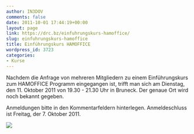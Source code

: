 ```yaml
---
author: IN3DOV
comments: false
date: 2011-10-01 17:44:19+00:00
layout: page
link: https://drc.bz/einfuhrungskurs-hamoffice/
slug: einfuhrungskurs-hamoffice
title: Einführungskurs HAMOFFICE
wordpress_id: 3723
categories:
- Kurse
---
```


Nachdem die Anfrage von mehreren Mitgliedern zu einem Einführungskurs zum HAMOFFICE Programm eingegangen ist, trifft man sich am Dienstag, den 11. Oktober 2011 von 19.30 - 21.30 Uhr in Bruneck. Der genaue Ort wird noch bekannt gegeben.

Anmeldungen bitte in den Kommentarfeldern hinterlegen. Anmeldeschluss ist Freitag, der 7. Oktober 2011.

[![](https://drc.bz/wp-content/uploads/2011/10/ho4startbild-445-300x221.gif)](https://drc.bz/wp-content/uploads/2011/10/ho4startbild-445.gif)
